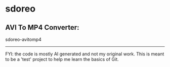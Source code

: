 # sdoreo

## AVI To MP4 Converter:
sdoreo-avitomp4

---

FYI: the code is mostly AI generated and not my original work. This is meant to be a 'test' project to help me learn the basics of Git.